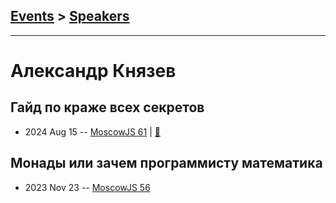 ## [Events](../README.md) > [Speakers](../speakers.md)
---

# Александр Князев

## Гайд по краже всех секретов
- 2024 Aug 15 -- [MoscowJS 61](https://www.youtube.com/watch?v=CxzRuIayiVk&t=6304s)  | [:notebook:](https://drive.google.com/file/d/1onttOKZtRa4uTR09N3qFR_nWDMv9M13b/view?usp=drive_link)  
## Монады или зачем программисту математика
- 2023 Nov 23 -- [MoscowJS 56](https://youtu.be/SXu4b3C8wtI)    
